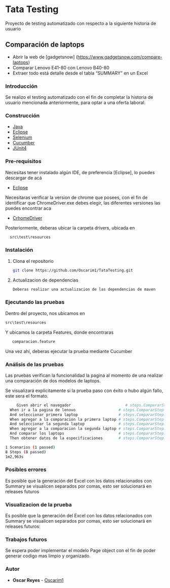 # Tata Testing
Proyecto de testing automatizado con respecto a la siguiente historia de usuario

## Comparación de laptops
* Abrir la web de
[gadgetsnow] (https://www.gadgetsnow.com/compare-laptops) 
* Comparar Lenovo E41-80 con Lenovo B40-80 
* Extraer todo está detalle desde el tabla “SUMMARY” en un Excel


### Introducción
Se realizo el testing automatizado con el fin de completar la historia de usuario mencionada anteriormente, para optar a una oferta laboral.

### Construcción
* [Java](https://www.java.com/es/)
* [Eclipse](https://www.eclipse.org/)
* [Selenium](https://www.selenium.dev/)
* [Cucumber](https://cucumber.io/)
* [JUnit4](https://junit.org/)

### Pre-requisitos
Necesitas tener instalado algún IDE, de preferencia [Eclipse], lo puedes descargar de acá

  * [Eclipse](https://www.eclipse.org/)

Necesitaras verificar la version de chrome que posees, con el fin de identificar que ChromeDriver.exe debes elegir, las diferentes versiones las puedes encontrar aca 
* [CrhomeDriver](https://chromedriver.chromium.org/downloads)

Posteriormente, deberas ubicar la carpeta drivers, ubicada en  
 ``` sh
   src\test\resources
   ```
   
### Instalación
1. Clona el repositorio

   ``` sh
   git clone https://github.com/Oscarim1/TataTesting.git
   ```
2. Actualizacion de dependencias

   ``` sh
   Deberas realizar una actualizacion de las dependencias de maven
   ```
### Ejecutando las pruebas
Dentro del proyecto, nos ubicamos en 

   ``` sh
   src\test\resources
   ```
Y ubicamos la carpeta Features, donde encontraras 
``` sh
   comparacion.feature
   ```
Una vez ahí, deberas ejecutar la prueba mediante Cucumber
   
### Análisis de las pruebas
Las pruebas verifican la funcionalidad la pagina al momento de una realizar una comparación de dos modelos de laptops.


Se visualizará explícitamente si la prueba paso con éxito o hubo algún fallo, este sera el formato.
``` sh
     Given abrir el navegador                        # steps.CompararStep.abrir_el_navegador()
  When ir a la pagina de lenovo                   # steps.CompararStep.ir_a_la_pagina_de_lenovo()
  And seleccionar primera laptop                  # steps.CompararStep.seleccionar_primera_laptop()
  When agregar a la comparacion la primera laptop # steps.CompararStep.agregar_a_la_comparacion_la_primera_laptop()
  And seleccionar la segunda laptop               # steps.CompararStep.seleccionar_la_segunda_laptop()
  When agregar a la comparacion la segunda laptop # steps.CompararStep.agregar_a_la_comparacion_la_segunda_laptop()
  And comparar los laptops                        # steps.CompararStep.comparar_los_laptops()
  Then obtener datos de la especificaciones       # steps.CompararStep.obtener_datos_de_la_especificaciones()

1 Scenarios (1 passed)
8 Steps (8 passed)
1m2,963s
   ```
    
### Posibles errores
Es posible que la generación del Excel con los datos relacionados con Summary se visualicen separados por comas, esto ser solucionará en releases futuros

### Visualizacion de la prueba
Es posible que la generación del Excel con los datos relacionados con Summary se visualicen separados por comas, esto ser solucionará en releases futuros:

### Trabajos futuros
Se espera poder implementar el modelo Page object con el fin de poder generar codigo mas limpio y organizado.

### Autor
* **Oscar Reyes** - [Oscarim1](https://github.com/Oscarim1)
